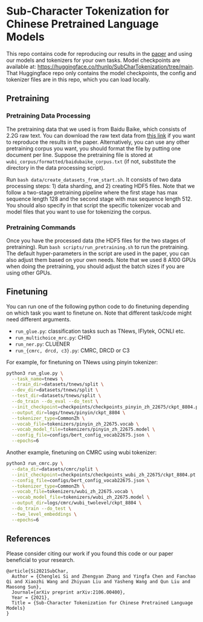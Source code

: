 # Sub-Character Tokenization for Chinese Pretrained Language Models


This repo contains code for reproducing our results in the [paper](https://arxiv.org/abs/2106.00400) and using our models and tokenizers for your own tasks.
Model checkpoints are available at: https://huggingface.co/thunlp/SubCharTokenization/tree/main. That Huggingface repo only contains the model checkpoints, the config and tokenizer files are in this repo, which you can load locally. 

## Pretraining

### Pretraining Data Processing

The pretraining data that we used is from Baidu Baike, which consists of 2.2G raw text. You can download the raw text data from [this link](https://drive.google.com/file/d/1M9ipOApEDoIFpUHZxjb-HM9Zyj9vrsnn/view?usp=sharing) if you want to reproduce the results in the paper. Alternatively, you can use any other pretraining corpus you want, you should format the file by putting one document per line. Suppose the pretraining file is stored at `wubi_corpus/formatted/baidubaike_corpus.txt` (if not, substitute the directory in the data processing script).

Run `bash data/create_datasets_from_start.sh`. It consists of two data processing steps: 1) data sharding, and 2) creating HDF5 files. Note that we follow a two-stage pretraining pipeline where the first stage has max sequence length 128 and the second stage with max sequence length 512. 
You should also specify in that script the specific tokenizer vocab and model files that you want to use for tokenizing the corpus.

### Pretraining Commands

Once you have the processed data (the HDF5 files for the two stages of pretraining). Run `bash scripts/run_pretraining.sh` to run the pretraining. The default hyper-parameters in the script are used in the paper, you can also adjust them based on your own needs. Note that we used 8 A100 GPUs when doing the pretraining, you should adjust the batch sizes if you are using other GPUs.



## Finetuning

You can run one of the following python code to do finetuning depending on which
task you want to finetune on. Note that different task/code might need different arguments. 

- `run_glue.py`: classification tasks such as TNews, IFlytek, OCNLI etc.
- `run_multichoice_mrc.py`: CHID
- `run_ner.py`: CLUENER
- `run_{cmrc, drcd, c3}.py`: CMRC, DRCD or C3

For example, for finetuning on TNews using pinyin tokenizer:

```bash
python3 run_glue.py \
  --task_name=tnews \
  --train_dir=datasets/tnews/split \
  --dev_dir=datasets/tnews/split \
  --test_dir=datasets/tnews/split \
  --do_train --do_eval --do_test \
  --init_checkpoint=checkpoints/checkpoints_pinyin_zh_22675/ckpt_8804.pt \
  --output_dir=logs/tnews/pinyin/ckpt_8804 \
  --tokenizer_type=CommonZh \
  --vocab_file=tokenizers/pinyin_zh_22675.vocab \
  --vocab_model_file=tokenizers/pinyin_zh_22675.model \
  --config_file=configs/bert_config_vocab22675.json \
  --epochs=6
```

Another example, finetuning on CMRC using wubi tokenizer:

```bash
python3 run_cmrc.py \
  --data_dir=datasets/cmrc/split \
  --init_checkpoint=checkpoints/checkpoints_wubi_zh_22675/ckpt_8804.pt \
  --config_file=configs/bert_config_vocab22675.json \
  --tokenizer_type=CommonZh \
  --vocab_file=tokenizers/wubi_zh_22675.vocab \
  --vocab_model_file=tokenizers/wubi_zh_22675.model \
  --output_dir=logs/cmrc/wubi_twolevel/ckpt_8804 \
  --do_train --do_test \
  --two_level_embeddings \
  --epochs=6
```


## References

Please consider citing our work if you found this code or our paper beneficial to your research.
```
@article{Si2021SubChar, 
  Author = {Chenglei Si and Zhengyan Zhang and Yingfa Chen and Fanchao Qi and Xiaozhi Wang and Zhiyuan Liu and Yasheng Wang and Qun Liu and Maosong Sun}, 
  Journal={arXiv preprint arXiv:2106.00400},  
  Year = {2021},  
  Title = {Sub-Character Tokenization for Chinese Pretrained Language Models} 
}    
